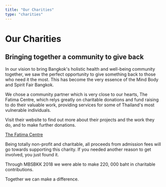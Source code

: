 ```yaml
---
title: "Our Charities"
type: "charities"
---
```


# Our Charities

## Bringing together a community to give back

In our vision to bring Bangkok's holistic health and well-being community together, we saw the perfect opportunity to give something back to those who need it the most. This has become the very essence of the Mind Body and Spirit Fair Bangkok.

​We chose a community partner which is very close to our hearts, The Fatima Centre, which relys greatly on charitable donations and fund raising to do their valuable work, providing services for some of Thailand's most vulnerable individuals.

Visit their website to find out more about their projects and the work they do, and to make further donations.

[The Fatima Centre](https://goodshepherdbangkok.com/)

Being totally non-profit and charitable, all proceeds from admission fees will go towards supporting this charity. If you needed another reason to get involved, you just found it.

Through MBSBKK 2018 we were able to make 220, 000 baht in charitable contributions.

Together we can make a difference.
